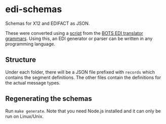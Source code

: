 # edi-schemas
Schemas for X12 and EDIFACT as JSON.

These were converted using a [script](./generate-schemas.sh) from the [BOTS EDI translator grammars](https://github.com/bots-edi/bots-grammars).
Using this, an EDI generator or parser can be written in any programming language.

## Structure
Under each folder, there will be a JSON file prefixed with `records` which contains the segment definitions. The other files
contain the definitions for the actual message types.

## Regenerating the schemas
Run `make generate`. Note that you need Node.js installed and it can only be run on Linux/Unix.
